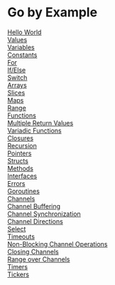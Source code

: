 # Go by Example

[Hello World](examples/0001_hello-world.go)<br />
[Values](examples/0002_values.go)<br />
[Variables](examples/0003_variables.go)<br />
[Constants](examples/0004_constants.go)<br />
[For](examples/0005_for.go)<br />
[If/Else](examples/0006_if-else.go)<br />
[Switch](examples/0007_switch.go)<br />
[Arrays](examples/0008_arrays.go)<br />
[Slices](examples/0009_slices.go)<br />
[Maps](examples/0010_maps.go)<br />
[Range](examples/0011_range.go)<br />
[Functions](examples/0012_functions.go)<br />
[Multiple Return Values](examples/0013_multiple-return-values.go)<br />
[Variadic Functions](examples/0014_variadic-functions.go)<br />
[Closures](examples/0015_closures.go)<br />
[Recursion](examples/0016_recursion.go)<br />
[Pointers](examples/0018_pointers.go)<br />
[Structs](examples/0019_structs.go)<br />
[Methods](examples/0020_methods.go)<br />
[Interfaces](examples/0021_interfaces.go)<br />
[Errors](examples/0022_errors.go)<br />
[Goroutines](examples/0023_goroutines.go)<br />
[Channels](examples/0024_channels.go)<br />
[Channel Buffering](examples/0025_channel-buffering.go)<br />
[Channel Synchronization](examples/0026_channel-synchronization.go)<br />
[Channel Directions](examples/0027_channel-directions.go)<br />
[Select](examples/0028_select.go)<br />
[Timeouts](examples/0029_timeouts.go)<br />
[Non-Blocking Channel Operations](examples/0030_non-blocking-channel-operations.go)<br />
[Closing Channels](examples/0031_closing-channels.go)<br />
[Range over Channels](examples/0032_range-over-channels.go)<br />
[Timers](examples/0033_timers.go)<br />
[Tickers](examples/0034_tickers.go)<br />
